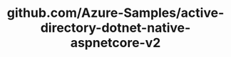 ---
layout: post
title: github.com/Azure-Samples/active-directory-dotnet-native-aspnetcore-v2
categories: link
tags: [انگلیسی, گیت‌هاب, برنامه‌نویسی]
---